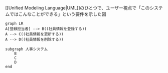 [[Unified Modeling Language|UML]]のひとつで、ユーザー視点で「このシステムではこんなことができる」という要件を示した図

```mermaid
graph LR
A[登録担当者] --> B((社員情報を登録する))
A --> C((社員情報を更新する))
A --> D((社員情報を削除する))

subgraph 人事システム
	B
	C
	D
end
```
